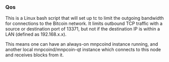 ### Qos ###

This is a Linux bash script that will set up tc to limit the outgoing bandwidth for connections to the Bitcoin network. It limits outbound TCP traffic with a source or destination port of 13371, but not if the destination IP is within a LAN (defined as 192.168.x.x).

This means one can have an always-on mnpcoind instance running, and another local mnpcoind/mnpcoin-qt instance which connects to this node and receives blocks from it.
